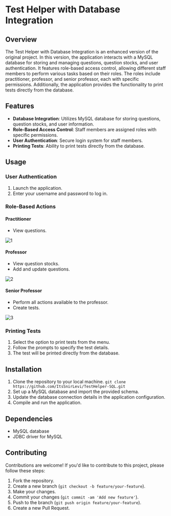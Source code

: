 # Test Helper with Database Integration

## Overview

The Test Helper with Database Integration is an enhanced version of the original project. In this version, the application interacts with a MySQL database for storing and managing questions, question stocks, and user authentication. It features role-based access control, allowing different staff members to perform various tasks based on their roles. The roles include practitioner, professor, and senior professor, each with specific permissions. Additionally, the application provides the functionality to print tests directly from the database.

## Features

- **Database Integration**: Utilizes MySQL database for storing questions, question stocks, and user information.
- **Role-Based Access Control**: Staff members are assigned roles with specific permissions.
- **User Authentication**: Secure login system for staff members.
- **Printing Tests**: Ability to print tests directly from the database.

## Usage

### User Authentication

1. Launch the application.
2. Enter your username and password to log in.

### Role-Based Actions

#### Practitioner

- View questions.

![1](https://github.com/ItsSnirLevi/TestHelper-SQL/assets/127433228/1328b268-1f79-44e6-8787-10a7a6f126b8)

#### Professor

- View question stocks.
- Add and update questions.

![2](https://github.com/ItsSnirLevi/TestHelper-SQL/assets/127433228/71581db1-dfcb-4762-8e40-718ae3c93e47)

#### Senior Professor

- Perform all actions available to the professor.
- Create tests.

![3](https://github.com/ItsSnirLevi/TestHelper-SQL/assets/127433228/dc8bb8de-56b1-4dcf-b4cf-b4f78c6da1b6)

### Printing Tests

1. Select the option to print tests from the menu.
2. Follow the prompts to specify the test details.
3. The test will be printed directly from the database.

## Installation

1. Clone the repository to your local machine.
`git clone https://github.com/ItsSnirLevi/TestHelper-SQL.git`
2. Set up a MySQL database and import the provided schema.
3. Update the database connection details in the application configuration.
4. Compile and run the application.

## Dependencies

- MySQL database
- JDBC driver for MySQL

## Contributing

Contributions are welcome! If you'd like to contribute to this project, please follow these steps:

1. Fork the repository.
2. Create a new branch (`git checkout -b feature/your-feature`).
3. Make your changes.
4. Commit your changes (`git commit -am 'Add new feature'`).
5. Push to the branch (`git push origin feature/your-feature`).
6. Create a new Pull Request.
